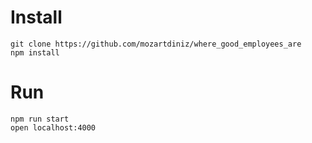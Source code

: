 Install
=======

    git clone https://github.com/mozartdiniz/where_good_employees_are
    npm install

Run
===

    npm run start
    open localhost:4000
